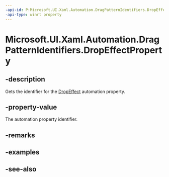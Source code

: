 ```yaml
---
-api-id: P:Microsoft.UI.Xaml.Automation.DragPatternIdentifiers.DropEffectProperty
-api-type: winrt property
---
```


<!-- Property syntax
public Windows.UI.Xaml.Automation.AutomationProperty DropEffectProperty { get; }
-->

# Microsoft.UI.Xaml.Automation.DragPatternIdentifiers.DropEffectProperty

## -description
Gets the identifier for the [DropEffect](../microsoft.ui.xaml.automation.provider/idragprovider_dropeffect.md) automation property.

## -property-value
The automation property identifier.

## -remarks

## -examples

## -see-also
